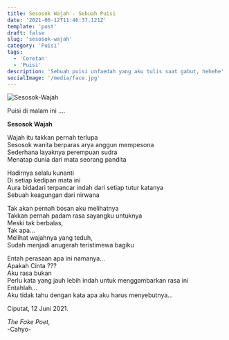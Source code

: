 ```yaml
---
title: Sesosok Wajah - Sebuah Puisi
date: '2021-06-12T11:46:37.121Z'
template: 'post'
draft: false
slug: 'sesosok-wajah'
category: 'Puisi'
tags:
  - 'Coretan'
  - 'Puisi'
description: 'Sebuah puisi unfaedah yang aku tulis saat gabut, hehehe'
socialImage: '/media/face.jpg'
---
```


![Sesosok-Wajah](/media/face.jpg)

<p>Puisi di malam ini ....</p>
<p><strong>Sesosok Wajah</strong></p>
<p style="text-align: justify;text-justify: inter-word;">
Wajah itu takkan pernah terlupa<br/>
Sesosok wanita berparas arya anggun mempesona  <br/>
Sederhana layaknya perempuan sudra <br/>
Menatap dunia dari mata seorang pandita
</p>
<p style="text-align: justify;text-justify: inter-word;">
Hadirnya selalu kunanti <br/>
Di setiap kedipan mata ini <br/>
Aura bidadari terpancar indah dari setiap tutur katanya <br/>
Sebuah keagungan dari nirwana
</p>
<p style="text-align: justify;text-justify: inter-word;">
Tak akan pernah bosan aku melihatnya <br/>
Takkan pernah padam rasa sayangku untuknya <br/>
Meski tak berbalas, <br/>
Tak apa… <br/>
Melihat wajahnya yang teduh, <br/>
Sudah menjadi anugerah teristimewa bagiku
</p>
<p style="text-align: justify;text-justify: inter-word;">
Entah perasaan apa ini namanya… <br/>
Apakah Cinta ??? <br/>
Aku rasa bukan <br/>
Perlu kata yang jauh lebih indah untuk menggambarkan rasa ini <br/>
Entahlah… <br/>
Aku tidak tahu dengan kata apa aku harus menyebutnya…
</p>

<p style="text-align: justify;text-justify: inter-word;">
Ciputat, 12 Juni 2021.
</p>
<p style="text-align: justify;text-justify: inter-word;">
<span style="font-style: italic">The Fake Poet, </span> <br />
-Cahyo-
</p>
